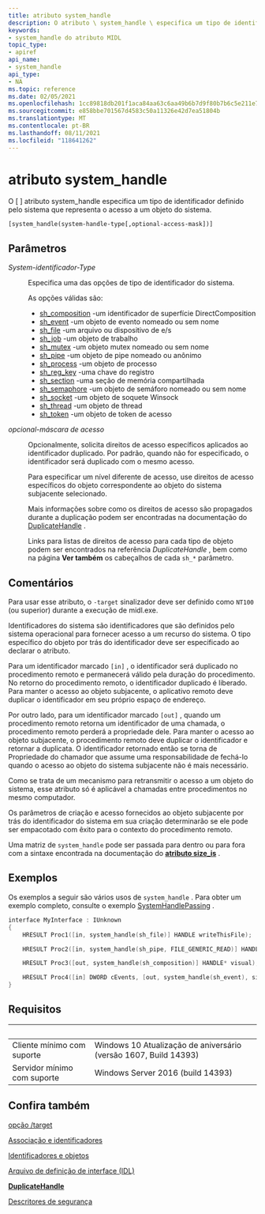 ```yaml
---
title: atributo system_handle
description: O atributo \ system_handle \ especifica um tipo de identificador definido pelo sistema.
keywords:
- system_handle do atributo MIDL
topic_type:
- apiref
api_name:
- system_handle
api_type:
- NA
ms.topic: reference
ms.date: 02/05/2021
ms.openlocfilehash: 1cc89818db201f1aca84aa63c6aa49b6b7d9f80b7b6c5e211e724004606c653e
ms.sourcegitcommit: e858bbe701567d4583c50a11326e42d7ea51804b
ms.translationtype: MT
ms.contentlocale: pt-BR
ms.lasthandoff: 08/11/2021
ms.locfileid: "118641262"
---
```

# <a name="system_handle-attribute"></a>atributo system_handle

O \[  \] atributo system_handle especifica um tipo de identificador definido pelo sistema que representa o acesso a um objeto do sistema.

``` syntax
[system_handle(system-handle-type[,optional-access-mask])]
```

## <a name="parameters"></a>Parâmetros

<dl> <dt>

*System-identificador-Type* 
</dt> <dd>

Especifica uma das opções de tipo de identificador do sistema.

As opções válidas são:
* [sh_composition](sh-composition.md) -um identificador de superfície DirectComposition
* [sh_event](sh-event.md) -um objeto de evento nomeado ou sem nome
* [sh_file](sh-file.md) -um arquivo ou dispositivo de e/s
* [sh_job](sh-job.md) -um objeto de trabalho
* [sh_mutex](sh-mutex.md) -um objeto mutex nomeado ou sem nome
* [sh_pipe](sh-pipe.md) -um objeto de pipe nomeado ou anônimo
* [sh_process](sh-process.md) -um objeto de processo
* [sh_reg_key](sh-reg-key.md) -uma chave do registro
* [sh_section](sh-section.md) -uma seção de memória compartilhada
* [sh_semaphore](sh-semaphore.md) -um objeto de semáforo nomeado ou sem nome
* [sh_socket](sh-socket.md) -um objeto de soquete Winsock
* [sh_thread](sh-thread.md) -um objeto de thread
* [sh_token](sh-token.md) -um objeto de token de acesso

</dd> <dt>

*opcional-máscara de acesso*
</dt> <dd>

Opcionalmente, solicita direitos de acesso específicos aplicados ao identificador duplicado. Por padrão, quando não for especificado, o identificador será duplicado com o mesmo acesso. 

Para especificar um nível diferente de acesso, use direitos de acesso específicos do objeto correspondente ao objeto do sistema subjacente selecionado.

Mais informações sobre como os direitos de acesso são propagados durante a duplicação podem ser encontradas na documentação do [DuplicateHandle](/windows/win32/api/handleapi/nf-handleapi-duplicatehandle) .

Links para listas de direitos de acesso para cada tipo de objeto podem ser encontrados na referência *DuplicateHandle* , bem como na página **Ver também** os cabeçalhos de cada `sh_*` parâmetro.

</dd> </dl>

## <a name="remarks"></a>Comentários

Para usar esse atributo, o `-target` sinalizador deve ser definido como `NT100` (ou superior) durante a execução de midl.exe.

Identificadores do sistema são identificadores que são definidos pelo sistema operacional para fornecer acesso a um recurso do sistema. O tipo específico do objeto por trás do identificador deve ser especificado ao declarar o atributo.

Para um identificador marcado `[in]` , o identificador será duplicado no procedimento remoto e permanecerá válido pela duração do procedimento. No retorno do procedimento remoto, o identificador duplicado é liberado. Para manter o acesso ao objeto subjacente, o aplicativo remoto deve duplicar o identificador em seu próprio espaço de endereço.

Por outro lado, para um identificador marcado `[out]` , quando um procedimento remoto retorna um identificador de uma chamada, o procedimento remoto perderá a propriedade dele. Para manter o acesso ao objeto subjacente, o procedimento remoto deve duplicar o identificador e retornar a duplicata. O identificador retornado então se torna de Propriedade do chamador que assume uma responsabilidade de fechá-lo quando o acesso ao objeto do sistema subjacente não é mais necessário.

Como se trata de um mecanismo para retransmitir o acesso a um objeto do sistema, esse atributo só é aplicável a chamadas entre procedimentos no mesmo computador.

Os parâmetros de criação e acesso fornecidos ao objeto subjacente por trás do identificador do sistema em sua criação determinarão se ele pode ser empacotado com êxito para o contexto do procedimento remoto.

Uma matriz de `system_handle` pode ser passada para dentro ou para fora com a sintaxe encontrada na documentação do [**atributo size_is**](size-is.md) .

## <a name="examples"></a>Exemplos

Os exemplos a seguir são vários usos de `system_handle` . Para obter um exemplo completo, consulte o exemplo [SystemHandlePassing](https://github.com/microsoft/Windows-classic-samples/tree/master/Samples/SystemHandlePassing) .

```c
interface MyInterface : IUnknown                         
{         
    HRESULT Proc1([in, system_handle(sh_file)] HANDLE writeThisFile);

    HRESULT Proc2([in, system_handle(sh_pipe, FILE_GENERIC_READ)] HANDLE readThisPipe);

    HRESULT Proc3([out, system_handle(sh_composition)] HANDLE* visual);

    HRESULT Proc4([in] DWORD cEvents, [out, system_handle(sh_event), size_is(cEvents)] HANDLE* pWatchAllTheseEvents);
}
```

## <a name="requirements"></a>Requisitos

| &nbsp; | &nbsp; |
|-|-|
| Cliente mínimo com suporte | Windows 10 Atualização de aniversário (versão 1607, Build 14393) |
| Servidor mínimo com suporte | Windows Server 2016 (build 14393) |

## <a name="see-also"></a>Confira também

<dl> <dt>
<!--
[System Handle Passing sample code](https://github.com/microsoft/Windows-classic-samples/tree/master/Samples/SystemHandlePassing)
</dt> <dt>
-->

[opção /target](./-target.md)
</dt> <dt>

[Associação e identificadores](../Rpc/binding-and-handles.md)
</dt> <dt>

[Identificadores e objetos](../sysinfo/handles-and-objects.md)
</dt> <dt>

[Arquivo de definição de interface (IDL)](interface-definition-idl-file.md)
</dt> <dt>

[**DuplicateHandle**](/windows/win32/api/handleapi/nf-handleapi-duplicatehandle)
</dt> <dt>

[Descritores de segurança](../secauthz/security-descriptors.md)
</dt></dl>
